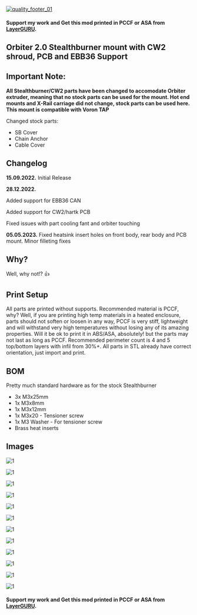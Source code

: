 [![quality_footer_01](https://user-images.githubusercontent.com/74976689/211813069-14bc61b6-7e83-4545-9fdf-7c2d451e0e5c.jpg)](https://layerguru.com/product/voron-stealthburner-orbiter-2-0/)

#### Support my work and Get this mod printed in PCCF or ASA from [LayerGURU](https://layerguru.com/product/voron-stealthburner-orbiter-2-0/).

## Orbiter 2.0 Stealthburner mount with CW2 shroud, PCB and EBB36 Support

## Important Note:

**All Stealthburner/CW2 parts have been changed to accomodate Orbiter extruder, meaning that no stock parts can be used for the mount. Hot end mounts and X-Rail carriage did not change, stock parts can be used here. This mount is compatible with Voron TAP**

Changed stock parts:

- SB Cover
- Chain Anchor
- Cable Cover

## Changelog
**15.09.2022.**
Initial Release

**28.12.2022.**

Added support for EBB36 CAN

Added support for CW2/hartk PCB

Fixed issues with part cooling fant and orbiter touching

**05.05.2023.**
Fixed heatsink insert holes on front body, rear body and PCB mount.
Minor filleting fixes

## Why?

Well, why not!? 👍

## Print Setup

All parts are printed without supports. Recommended material is PCCF, why? Well, if you are printing high temp materials in a heated enclosure, parts should not soften or loosen in any way, PCCF is very stiff, lightweight and will withstand very high temperatures without losing any of its amazing properties. Will it be ok to print it in ABS/ASA, absolutely! but the parts may not last as long as PCCF. Recommended perimeter count is 4 and 5 top/bottom layers with infil from 30%+. All parts in STL already have correct orientation, just import and print.


## BOM

Pretty much standard hardware as for the stock Stealthburner

- 3x M3x25mm
- 1x M3x8mm
- 1x M3x12mm
- 1x M3x20 - Tensioner screw
- 1x M3 Washer - For tensioner screw
- Brass heat inserts


## Images

![1](/Orbiter_2.0_SB_CW2_Enclosed/Images/Orbiter_2.0_SB_CW2_Enclosed__006.jpg)

![1](/Orbiter_2.0_SB_CW2_Enclosed/Images/Orbiter_2.0_SB_CW2_Enclosed__007.jpg)

![1](/Orbiter_2.0_SB_CW2_Enclosed/Images/Orbiter_2.0_SB_CW2_Enclosed__008.jpg)

![1](/Orbiter_2.0_SB_CW2_Enclosed/Images/Orbiter_2.0_SB_CW2_Enclosed__009.jpg)

![1](/Orbiter_2.0_SB_CW2_Enclosed/Images/Orbiter_2.0_SB_CW2_Enclosed__010.jpg)

![1](/Orbiter_2.0_SB_CW2_Enclosed/Images/Orbiter_2.0_SB_CW2_Enclosed__011.jpg)

![1](/Orbiter_2.0_SB_CW2_Enclosed/Images/Orbiter_2.0_SB_CW2_Enclosed__012.jpg)

![1](/Orbiter_2.0_SB_CW2_Enclosed/Images/Orbiter_2.0_SB_CW2_Enclosed__001.jpg)

![1](/Orbiter_2.0_SB_CW2_Enclosed/Images/Orbiter_2.0_SB_CW2_Enclosed__003.jpg)

![1](/Orbiter_2.0_SB_CW2_Enclosed/Images/Orbiter_2.0_SB_CW2_Enclosed__004.jpg)

![1](/Orbiter_2.0_SB_CW2_Enclosed/Images/Orbiter_2.0_SB_CW2_Enclosed__005.jpg)

![1](/Orbiter_2.0_SB_CW2_Enclosed/Images/Orbiter_2.0_SB_CW2_Enclosed__002.jpg)

#### Support my work and Get this mod printed in PCCF or ASA from [LayerGURU](https://layerguru.com/product/voron-stealthburner-orbiter-2-0/).
